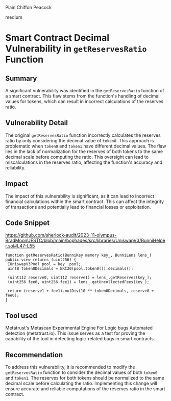 Plain Chiffon Peacock

medium

# Smart Contract Decimal Vulnerability in `getReservesRatio` Function

## Summary

A significant vulnerability was identified in the `getReservesRatio` function of a smart contract. This flaw stems from the function's handling of decimal values for tokens, which can result in incorrect calculations of the reserves ratio.

## Vulnerability Detail

The original `getReservesRatio` function incorrectly calculates the reserves ratio by only considering the decimal value of `token0`. This approach is problematic when `token0` and `token1` have different decimal values. The flaw lies in the lack of normalization for the reserves of both tokens to the same decimal scale before computing the ratio. This oversight can lead to miscalculations in the reserves ratio, affecting the function's accuracy and reliability.

## Impact

The impact of this vulnerability is significant, as it can lead to incorrect financial calculations within the smart contract. This can affect the integrity of transactions and potentially lead to financial losses or exploitation.

## Code Snippet
https://github.com/sherlock-audit/2023-11-olympus-BradMoonUESTC/blob/main/bophades/src/libraries/UniswapV3/BunniHelper.sol#L47-L55
```solidity
function getReservesRatio(BunniKey memory key_, BunniLens lens_) public view returns (uint256) {
 IUniswapV3Pool pool = key_.pool;
 uint8 token0Decimals = ERC20(pool.token0()).decimals();

 (uint112 reserve0, uint112 reserve1) = lens_.getReserves(key_);
 (uint256 fee0, uint256 fee1) = lens_.getUncollectedFees(key_);

 return (reserve1 + fee1).mulDiv(10 ** token0Decimals, reserve0 + fee0);
}
```

## Tool used

Metatrust's Metascan Experimental Engine For Logic bugs Automated detection (metatrust.io). This issue serves as a test for proving the capability of the tool in detecting logic-related bugs in smart contracts.

## Recommendation

To address this vulnerability, it is recommended to modify the `getReservesRatio` function to consider the decimal values of both `token0` and `token1`. The reserves for both tokens should be normalized to the same decimal scale before calculating the ratio. Implementing this change will ensure accurate and reliable computations of the reserves ratio in the smart contract.